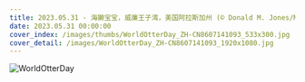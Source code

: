 ```yaml
---
title: 2023.05.31 - 海獭宝宝，威廉王子湾，美国阿拉斯加州 (© Donald M. Jones/Minden Pictures)
date: 2023.05.31 00:00:00
cover_index: /images/thumbs/WorldOtterDay_ZH-CN8607141093_533x300.jpg
cover_detail: /images/WorldOtterDay_ZH-CN8607141093_1920x1080.jpg
---
```


![WorldOtterDay](/images/WorldOtterDay_ZH-CN8607141093_1920x1080.jpg)
